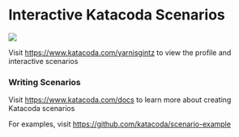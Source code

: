 # Interactive Katacoda Scenarios

[![](http://shields.katacoda.com/katacoda/yarnisgintz/count.svg)](https://www.katacoda.com/yarnisgintz "Get your profile on Katacoda.com")

Visit https://www.katacoda.com/yarnisgintz to view the profile and interactive scenarios

### Writing Scenarios
Visit https://www.katacoda.com/docs to learn more about creating Katacoda scenarios

For examples, visit https://github.com/katacoda/scenario-example
